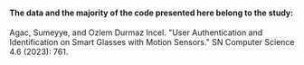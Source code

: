 #### The data and the majority of the code presented here belong to the study: 

Agac, Sumeyye, and Ozlem Durmaz Incel. "User Authentication and Identification on Smart Glasses with Motion Sensors." SN Computer Science 4.6 (2023): 761.

